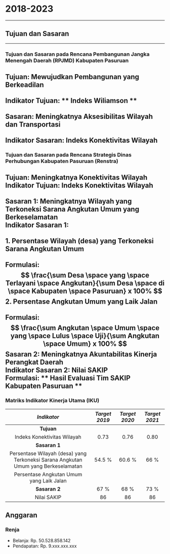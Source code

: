 # 2018-2023
---

## Tujuan dan Sasaran
---
### Tujuan dan Sasaran pada Rencana Pembangunan Jangka Menengah Daerah (RPJMD) Kabupaten Pasuruan 

Tujuan: **Mewujudkan Pembangunan yang Berkeadilan**<br>  
Indikator Tujuan: ** Indeks Wiliamson **<br>  
Sasaran: **Meningkatnya Aksesibilitas Wilayah dan Transportasi**<br>  
Indikator Sasaran: **Indeks Konektivitas Wilayah**<br>  
---
### Tujuan dan Sasaran pada Rencana Strategis Dinas Perhubungan Kabupaten Pasuruan (Renstra)

Tujuan: **Meningkatnya Konektivitas Wilayah**<br>
Indikator Tujuan: **Indeks Konektivitas Wilayah**<br>  
Sasaran 1: **Meningkatnya Wilayah yang Terkoneksi Sarana Angkutan Umum yang Berkeselamatan**<br>
Indikator Sasaran 1:<br>  
**1. Persentase Wilayah (desa) yang Terkoneksi Sarana Angkutan Umum**<br>  
Formulasi:
$$
\frac{\sum Desa \space yang \space Terlayani \space Angkutan}{\sum Desa \space di \space Kabupaten \space Pasuruan} x 100%
$$
**2. Persentase Angkutan Umum yang Laik Jalan**<br>  
Formulasi:
$$
\frac{\sum Angkutan \space Umum \space yang \space Lulus \space Uji}{\sum Angkutan \space Umum} x 100%
$$
Sasaran 2: **Meningkatnya Akuntabilitas Kinerja Perangkat Daerah**<br>
Indikator Sasaran 2: **Nilai SAKIP**<br>
Formulasi: ** Hasil Evaluasi Tim SAKIP Kabupaten Pasuruan **
---


### Matriks Indikator Kinerja Utama (IKU)
|                     **_Indikator_**                    | **_Target 2019_** | **_Target 2020_** | **_Target 2021_** |
|:------------------------------------------------------:|:-----------------:|:-----------------:|:-----------------:|
|                       **Tujuan**                       |                   |                   |                   |
|            Indeks Konektivitas Wilayah            |        0.73       |        0.76       |        0.80       |
|                      **Sasaran 1**                     |                   |                   |                   |
| Persentase Wilayah (desa) yang Terkoneksi Sarana Angkutan Umum yang Berkeselamatan |       54.5 %      |       60.6 %      |        66 %       |
|                      Persentase Angkutan Umum yang Laik Jalan|                   |                   |                   |
|     **Sasaran 2**     |        67 %       |        68 %       |        73 %       |
|                       Nilai SAKIP                      |         86        |         86        |         86        |

## Anggaran

### Renja

- Belanja: Rp. 50.528.858.142
- Pendapatan: Rp. 9.xxx.xxx.xxx
